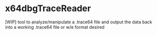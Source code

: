 # x64dbgTraceReader
[WIP] tool to analyze/manipulate a .trace64 file and output the data back into a working .trace64 file or w/e format desired
